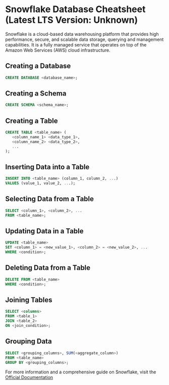 # Snowflake Database Cheatsheet (Latest LTS Version: Unknown)

Snowflake is a cloud-based data warehousing platform that provides high performance, secure, and scalable data storage, querying and management capabilities. It is a fully managed service that operates on top of the Amazon Web Services (AWS) cloud infrastructure.

## Creating a Database

```sql
CREATE DATABASE <database_name>;
```

## Creating a Schema

```sql
CREATE SCHEMA <schema_name>;
```

## Creating a Table

```sql
CREATE TABLE <table_name> (
   <column_name_1> <data_type_1>,
   <column_name_2> <data_type_2>,
   ...
);
```

## Inserting Data into a Table

```sql
INSERT INTO <table_name> (column_1, column_2, ...)
VALUES (value_1, value_2, ...);
```

## Selecting Data from a Table

```sql
SELECT <column_1>, <column_2>, ...
FROM <table_name>;
```

## Updating Data in a Table

```sql
UPDATE <table_name>
SET <column_1> = <new_value_1>, <column_2> = <new_value_2>, ...
WHERE <condition>;
```

## Deleting Data from a Table

```sql
DELETE FROM <table_name>
WHERE <condition>;
```

## Joining Tables

```sql
SELECT <columns>
FROM <table_1>
JOIN <table_2>
ON <join_condition>;
```

## Grouping Data

```sql
SELECT <grouping_columns>, SUM(<aggregate_column>)
FROM <table_name>
GROUP BY <grouping_columns>;
```

For more information and a comprehensive guide on Snowflake, visit the [Official Documentation](https://docs.snowflake.com/en/index.html)

